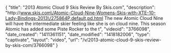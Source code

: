 {
    "title": "2013 Atomic Cloud 9 Skis Review By Skis.com",
    "description": "http:\/\/www.skis.com\/Atomic-Cloud-Nine-Womens-Skis-with-XTE-10-Lady-Bindings-2013\/275864P,default,pd.html  The new Atomic Cloud Nine will have the intermediate skier feeling like she is on cloud nine. This season Atomic has added some Piste Rocker to the t",
    "videoid": "3766098",
    "date_created": "1411361151",
    "date_modified": "1418182006",
    "type": "captivate",
    "layout": "video",
    "url": "\/v\/2013-atomic-cloud-9-skis-review-by-skis-com\/3766098"
}